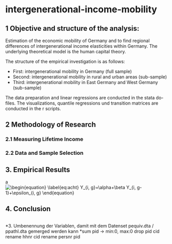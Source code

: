 # intergenerational-income-mobility

## 1 Objective and structure of the analysis:
Estimation of the economic mobility of Germany and to find regional differences of intergenerational income elasticities within Germany. The underlying theoretical model is the human capital theory.

The structure of the empirical investigation is as follows: 

- First: intergenerational mobility in Germany (full sample)
- Second: intergenerational mobility in rural and urban areas (sub-sample)
- Third: intergenerational mobility in East Germany and West Germany (sub-sample)

The data preparation and linear regressions are conducted in the stata do-files. The visualizations, quantile regressions und transition matrices are conducted in the r scripts. 

## 2 Methodology of Research
### 2.1 Measuring Lifetime Income
### 2.2 Data and Sample Selection

## 3. Empirical Results
a
<img src="https://latex.codecogs.com/svg.latex?\bg_white&space;\begin{equation}&space;\label{eq:acht}&space;Y_{i,&space;g}=\alpha&plus;\beta&space;Y_{i,&space;g-1}&plus;\epsilon_{i,&space;g}&space;\end{equation}" title="\begin{equation} \label{eq:acht} Y_{i, g}=\alpha+\beta Y_{i, g-1}+\epsilon_{i, g} \end{equation}" />

## 4. Conclusion

```
```
*3. Umbenennung der Variablen, damit mit dem Datenset pequiv.dta / ppathl.dta gemerged werden kann
*sum pid -> min:0, max:0 
drop pid cid
rename hhnr cid
rename persnr pid

```
